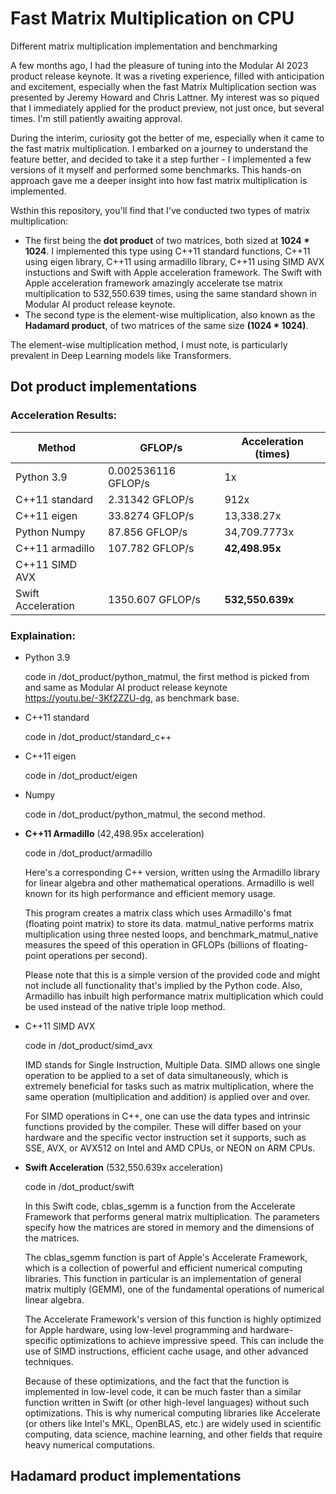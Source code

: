 # Fast Matrix Multiplication on CPU

Different matrix multiplication implementation and benchmarking


A few months ago, I had the pleasure of tuning into the Modular AI 2023 product release keynote. It was a riveting experience, filled with anticipation and excitement, especially when the fast Matrix Multiplication section was presented by Jeremy Howard and Chris Lattner. My interest was so piqued that I immediately applied for the product preview, not just once, but several times. I'm still patiently awaiting approval.


During the interim, curiosity got the better of me, especially when it came to the fast matrix multiplication. I embarked on a journey to understand the feature better, and decided to take it a step further - I implemented a few versions of it myself and performed some benchmarks. This hands-on approach gave me a deeper insight into how fast matrix multiplication is implemented.


Wsthin this repository, you'll find that I've conducted two types of matrix multiplication:
* The first being the __dot product__ of two matrices, both sized at __1024 * 1024__. I implemented this type using C++11 standard functions, C++11 using eigen library, C++11 using armadillo library, C++11 using SIMD AVX instuctions and Swift with Apple acceleration framework. The Swift with Apple acceleration framework amazingly accelerate tse matrix multiplication to 532,550.639 times, using the same standard shown in Modular AI product release keynote.
* The second type is the element-wise multiplication, also known as the __Hadamard product__, of two matrices of the same size __(1024 * 1024)__.

The element-wise multiplication method, I must note, is particularly prevalent in Deep Learning models like Transformers.


## Dot product implementations


### Acceleration Results:
| Method           | GFLOP/s                       |  Acceleration (times)  |
| --------         | --------                      | ------         |
| Python 3.9       | 0.002536116 GFLOP/s |     1x         |
| C++11 standard   | 2.31342 GFLOP/s               |     912x       |
| C++11 eigen      | 33.8274 GFLOP/s              |     13,338.27x    |
| Python Numpy            | 87.856 GFLOP/s                |     34,709.7773x   |
| C++11 armadillo  | 107.782 GFLOP/s               |     __42,498.95x__ |
| C++11 SIMD AVX   | 
| Swift Acceleration| 1350.607 GFLOP/s             |     __532,550.639x__|


### Explaination:

* Python 3.9

  code in /dot_product/python_matmul, the first method is picked from and same as Modular AI product release keynote https://youtu.be/-3Kf2ZZU-dg, as benchmark base.
  
  
* C++11 standard

  code in /dot_product/standard_c++
  
  
* C++11 eigen

  code in /dot_product/eigen

* Numpy

  code in /dot_product/python_matmul, the second method.
  
  
* __C++11 Armadillo__ (42,498.95x acceleration)

  code in /dot_product/armadillo

  Here's a corresponding C++ version, written using the Armadillo library for linear algebra and other mathematical operations. Armadillo is well known for its high performance and efficient memory usage.

  This program creates a matrix class which uses Armadillo's fmat (floating point matrix) to store its data. matmul_native performs matrix multiplication using three nested loops, and benchmark_matmul_native measures the speed of this operation in GFLOPs (billions of floating-point operations per second).

  Please note that this is a simple version of the provided code and might not include all functionality that's implied by the Python code. Also, Armadillo has inbuilt high performance matrix multiplication which could be used instead of the native triple loop method.
  
  
* C++11 SIMD AVX

  code in /dot_product/simd_avx

  IMD stands for Single Instruction, Multiple Data. SIMD allows one single operation to be applied to a set of data simultaneously, which is extremely beneficial for tasks such as matrix multiplication, where the same operation (multiplication and addition) is applied over and over.

  For SIMD operations in C++, one can use the data types and intrinsic functions provided by the compiler. These will differ based on your hardware and the specific vector instruction set it supports, such as SSE, AVX, or AVX512 on Intel and AMD CPUs, or NEON on ARM CPUs.


  
* __Swift Acceleration__ (532,550.639x acceleration)

  code in /dot_product/swift

  In this Swift code, cblas_sgemm is a function from the Accelerate Framework that performs general matrix multiplication. The parameters specify how the matrices are stored in memory and the dimensions of the matrices.


  The cblas_sgemm function is part of Apple's Accelerate Framework, which is a collection of powerful and efficient numerical computing libraries. This function in particular is an implementation of general matrix multiply (GEMM), one of the fundamental operations of numerical linear algebra.


  The Accelerate Framework's version of this function is highly optimized for Apple hardware, using low-level programming and hardware-specific optimizations to achieve impressive speed. This can include the use of SIMD instructions, efficient cache usage, and other advanced techniques.


  Because of these optimizations, and the fact that the function is implemented in low-level code, it can be much faster than a similar function written in Swift (or other high-level languages) without such optimizations. This is why numerical computing libraries like Accelerate (or others like Intel's MKL, OpenBLAS, etc.) are widely used in scientific computing, data science, machine learning, and other fields that require heavy numerical computations.
  
  
  




## Hadamard product implementations



